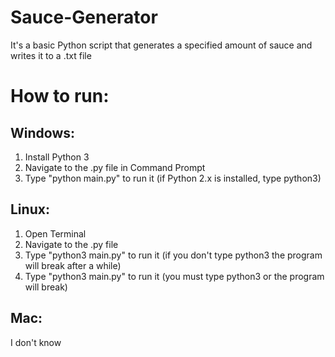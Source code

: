 # Sauce-Generator
It's a basic Python script that generates a specified amount of sauce and writes it to a .txt file

# How to run:

## Windows:
  1. Install Python 3
  2. Navigate to the .py file in Command Prompt
  3. Type "python main.py" to run it (if Python 2.x is installed, type python3)

## Linux:
  1. Open Terminal
  2. Navigate to the .py file
  3. Type "python3 main.py" to run it (if you don't type python3 the program will break after a while)
  3. Type "python3 main.py" to run it (you must type python3 or the program will break)

## Mac:
  I don't know
